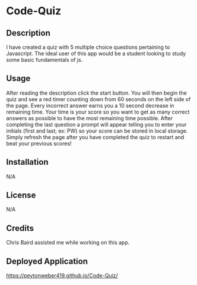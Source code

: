 # Code-Quiz

## Description

I have created a quiz with 5 multiple choice questions pertaining to Javascript. The ideal user of this app would be a student looking to study some basic fundamentals of js.

## Usage

After reading the description click the start button. You will then begin the quiz and see a red timer counting down from 60 seconds on the left side of the page. Every incorrect answer earns you a 10 second decrease in remaining time. Your time is your score so you want to get as many correct answers as possible to have the most remaining time possible. After completing the last question a prompt will appear telling you to enter your initials (first and last; ex: PW) so your score can be stored in local storage. Simply refresh the page after you have completed the quiz to restart and beat your previous scores!

## Installation

N/A

## License

N/A

## Credits

Chris Baird assisted me while working on this app.

## Deployed Application

https://peytonweber419.github.io/Code-Quiz/
